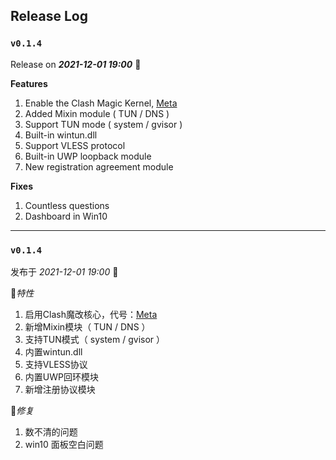 ## Release Log

### `v0.1.4`

Release on _**2021-12-01 19:00**_ 👏

**Features**

1. Enable the Clash Magic Kernel, [Meta](https://github.com/Clash-Mini/Clash.Mini/clash)
2. Added Mixin module ( TUN / DNS )
3. Support TUN mode ( system / gvisor )
4. Built-in wintun.dll
5. Support VLESS protocol
6. Built-in UWP loopback module
7. New registration agreement module

**Fixes**

1. Countless questions
2. Dashboard in Win10

---

### `v0.1.4`

发布于 _2021-12-01 19:00_ 👏

🎉*特性*

1. 启用Clash魔改核心，代号：[Meta](https://github.com/Clash-Mini/Clash.Mini/clash)
2. 新增Mixin模块（ TUN / DNS ）
3. 支持TUN模式（ system / gvisor ）
4. 内置wintun.dll
5. 支持VLESS协议
6. 内置UWP回环模块
7. 新增注册协议模块

🎇*修复*

1. 数不清的问题
2. win10 面板空白问题
